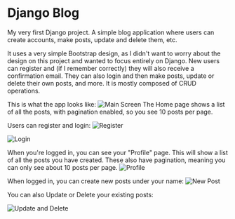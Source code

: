 # Django Blog
My very first Django project. A simple blog application where users can create accounts, make posts, update and delete them, etc.

It uses a very simple Bootstrap design, as I didn't want to worry about the design on this project and wanted to focus entirely on Django. New users can register and
(if I remember correctly) they will also receive a confirmation email. They can also login and then make posts, update or delete their own posts, and more. It is mostly
composed of CRUD operations.

This is what the app looks like: ![Main Screen](https://i.imgur.com/KFRenIO.png) The Home page shows a list of all the posts, with pagination enabled, so you see 10 posts
per page.

Users can register and login:
![Register](https://i.imgur.com/Kk1KBBV.png)

![Login](https://i.imgur.com/ZWAfDCN.png)

When you're logged in, you can see your "Profile" page. This will show a list of all the posts you have created. These also have pagination, meaning you can only see about 
10 posts per page.
![Profile](https://i.imgur.com/0nlhchb.png)

When logged in, you can create new posts under your name: 
![New Post](https://i.imgur.com/oqsXpfH.png)

You can also Update or Delete your existing posts: 

![Update and Delete](https://i.imgur.com/pLmvEQs.png)
